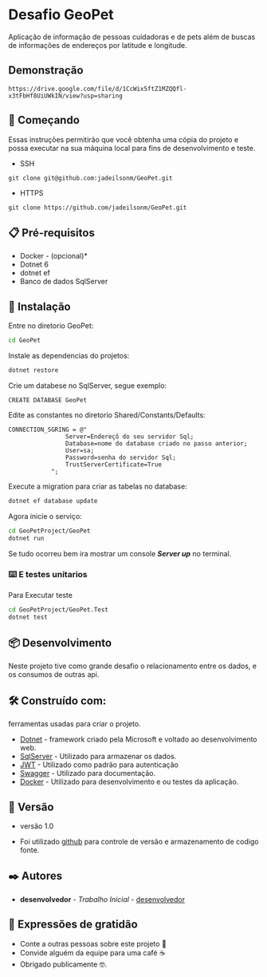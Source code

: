 # Desafio GeoPet

Aplicação de informação de pessoas cuidadoras e de pets além de buscas de informações de endereços por latitude e longitude.

## Demonstração

```
https://drive.google.com/file/d/1CcWix5ftZ1MZQQfl-x3tFbHf8UiUWkIN/view?usp=sharing
```

## 🚀 Começando


Essas instruções permitirão que você obtenha uma cópia do projeto e possa executar na sua máquina local para fins de desenvolvimento e teste.

* SSH
```
git clone git@github.com:jadeilsonm/GeoPet.git
```

* HTTPS
```
git clone https://github.com/jadeilsonm/GeoPet.git
```


## 📋 Pré-requisitos

- Docker - (opcional)*
- Dotnet 6
- dotnet ef
- Banco de dados SqlServer

## 🔧 Instalação


Entre no diretorio GeoPet:
```sh
cd GeoPet
```
Instale as dependencias do projetos:
```sh
dotnet restore
```
Crie um databese no SqlServer, segue exemplo:

```
CREATE DATABASE GeoPet
```

Edite as constantes no diretorio Shared/Constants/Defaults:
```
CONNECTION_SGRING = @"
                Server=Endereçõ do seu servidor Sql;
                Database=nome do database criado no passo anterior;
                User=sa;
                Password=senha do servidor Sql;
                TrustServerCertificate=True
            ";
```
Execute a migration para criar as tabelas no database:
```sh
dotnet ef database update
```
Agora inicie o serviço:
```sh
cd GeoPetProject/GeoPet
dotnet run
```
Se tudo ocorreu bem ira mostrar um console ***Server up*** no terminal.


### ⌨️ E testes unitarios

Para Executar teste

```sh
cd GeoPetProject/GeoPet.Test
dotnet test
```

## 📦 Desenvolvimento

Neste projeto tive como grande desafio o relacionamento entre os dados, e os consumos de outras api.

## 🛠️ Construído com:

ferramentas usadas para criar o projeto.

* [Dotnet](https://dotnet.microsoft.com/pt-br/) - framework criado pela Microsoft e voltado ao desenvolvimento web.
* [SqlServer](https://www.microsoft.com/pt-br/sql-server/sql-server-downloads) - Utilizado para armazenar os dados.
* [JWT](https://jwt.io/) - Utilizado como padrão para autenticação
* [Swagger](https://swagger.io/) - Utilizado para documentação.
* [Docker](https://www.docker.com/) - Utilizado para desenvolvimento e ou testes da aplicação.


## 📌 Versão

* versão 1.0

* Foi utilizado [github](https://github.com/) para controle de versão e armazenamento de codigo fonte.

## ✒️ Autores

* **desenvolvedor** - *Trabalho Inicial* - [desenvolvedor](https://github.com/jadeilsonm)


## 🎁 Expressões de gratidão

* Conte a outras pessoas sobre este projeto 📢
* Convide alguém da equipe para uma café ☕ 
* Obrigado publicamente 🤓.
